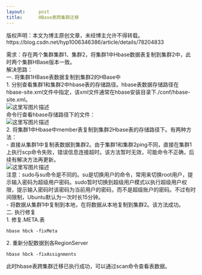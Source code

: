 ```yaml
---
layout:     post
title:      HBase表跨集群迁移
---
```

<div id="article_content" class="article_content clearfix csdn-tracking-statistics" data-pid="blog" data-mod="popu_307" data-dsm="post">
								<div class="article-copyright">
					版权声明：本文为博主原创文章，未经博主允许不得转载。					https://blog.csdn.net/hyp1006346386/article/details/78204833				</div>
								            <div id="content_views" class="markdown_views prism-atom-one-dark">
							<!-- flowchart 箭头图标 勿删 -->
							<svg xmlns="http://www.w3.org/2000/svg" style="display: none;"><path stroke-linecap="round" d="M5,0 0,2.5 5,5z" id="raphael-marker-block" style="-webkit-tap-highlight-color: rgba(0, 0, 0, 0);"></path></svg>
							<p>需求：存在两个集群集群1、集群2，将集群1中Hbase数据表复制到集群2中，此时两个集群HBase版本一致。 <br>
解决思路： <br>
一. 将集群1HBase表数据复制到集群2的HBase中 <br>
1. 分别查看集群1和集群2中hbase表的存储路径。hbase表数据存储路径在hbase-site.xml文件中指定，该xml文件通常在hbase安装目录下./conf/hbase-site.xml。 <br>
<img src="https://img-blog.csdn.net/20171011152225353?watermark/2/text/aHR0cDovL2Jsb2cuY3Nkbi5uZXQvaHlwMTAwNjM0NjM4Ng==/font/5a6L5L2T/fontsize/400/fill/I0JBQkFCMA==/dissolve/70/gravity/SouthEast" alt="这里写图片描述" title=""> <br>
命令行查看hbase存储路径下的文件： <br>
<img src="https://img-blog.csdn.net/20171011152616960?watermark/2/text/aHR0cDovL2Jsb2cuY3Nkbi5uZXQvaHlwMTAwNjM0NjM4Ng==/font/5a6L5L2T/fontsize/400/fill/I0JBQkFCMA==/dissolve/70/gravity/SouthEast" alt="这里写图片描述" title=""> <br>
2. 将集群1中Hbase中member表复制到集群2Hbase表的存储路径下。有两种方法： <br>
- 直接从集群1中复制表数据到集群2。由于集群1和集群2ping不同，直接在集群1上执行scp命令失败，错误信息连接超时。该方法暂时无效，可能命令不正确，后续有解决方法再更新。 <br>
<img src="https://img-blog.csdn.net/20171011154804892?watermark/2/text/aHR0cDovL2Jsb2cuY3Nkbi5uZXQvaHlwMTAwNjM0NjM4Ng==/font/5a6L5L2T/fontsize/400/fill/I0JBQkFCMA==/dissolve/70/gravity/SouthEast" alt="这里写图片描述" title=""> <br>
注意：sudo与su命令是不同的。su是切换用户的命令，常用来切换root用户，提示输入密码为超级用户密码。sudo暂时切换到超级用户模式以执行超级用户权限，提示输入密码时该密码为当前用户的密码，而不是超级账户的密码。不过有时间限制，Ubuntu默认为一次时长15分钟。 <br>
- 将数据从集群1中复制到本地，在将数据从本地复制到集群2。该方法成功。 <br>
二. 执行修复 <br>
1. 修复.META.表</p>

<pre><code>hbase hbck -fixMeta
</code></pre>

<p>2. 重新分配数据到各RegionServer</p>

<pre><code>hbase hbck -fixAssignments
</code></pre>

<p>此时hbase表跨集群迁移已执行成功，可以通过scan命令查看表数据。</p>            </div>
						<link href="https://csdnimg.cn/release/phoenix/mdeditor/markdown_views-9e5741c4b9.css" rel="stylesheet">
                </div>